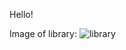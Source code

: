 
Hello!

Image of library:
![library](https://user-images.githubusercontent.com/103288140/162634117-2ffd6dfb-3684-40f8-8bbb-91e0e6330e16.PNG)
